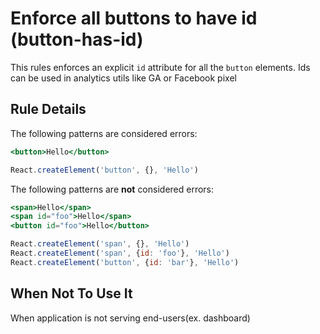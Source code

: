 # Enforce all buttons to have id (button-has-id)

This rules enforces an explicit `id` attribute for all the `button` elements.
Ids can be used in analytics utils like GA or Facebook pixel

## Rule Details

The following patterns are considered errors:

```jsx
<button>Hello</button>

React.createElement('button', {}, 'Hello')
```

The following patterns are **not** considered errors:

```jsx
<span>Hello</span>
<span id="foo">Hello</span>
<button id="foo">Hello</button>

React.createElement('span', {}, 'Hello')
React.createElement('span', {id: 'foo'}, 'Hello')
React.createElement('button', {id: 'bar'}, 'Hello')
```

## When Not To Use It

When application is not serving end-users(ex. dashboard)
